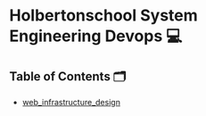# Holbertonschool System Engineering Devops 💻
## Table of Contents 🗂️

 - [web_infrastructure_design](https://github.com/MOUAYEDSB/holbertonschool-system_engineering-devops/tree/main/web_infrastructure_design)
 
